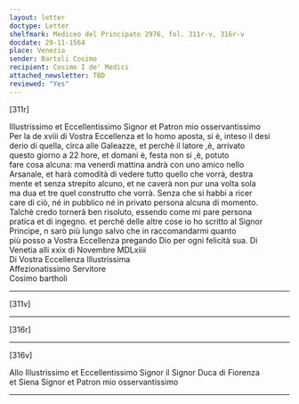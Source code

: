 ```yaml
---
layout: letter
doctype: Letter
shelfmark: Mediceo del Principato 2976, fol. 311r-v, 316r-v
docdate: 29-11-1564
place: Venezia
sender: Bartoli Cosimo
recipient: Cosimo I de' Medici
attached_newsletter: TBD
reviewed: "Yes"
---
```


[311r]  
  
  
Illustrissimo et Eccellentissimo Signor et Patron mio osservantissimo  
Per la de xviii di Vostra Eccellenza et lo homo aposta, si è, inteso il desi  
derio di quella, circa alle Galeazze, et perchè il latore ,è, arrivato  
questo giorno a 22 hore, et domani è, festa non si ,è, potuto  
fare cosa alcuna: ma venerdì mattina andrà con uno amico nello  
Arsanale, et harà comodità di vedere tutto quello che vorrà, destra  
mente et senza strepito alcuno, et ne caverà non pur una volta sola  
ma dua et tre quel construtto che vorrà. Senza che si habbi a ricer  
care di ciò, né in pubblico né in privato persona alcuna di momento.  
Talchè credo tornerà ben risoluto, essendo come mi pare persona  
pratica et di ingegno. et perchè delle altre cose io ho scritto al Signor  
Principe, n sarò più lungo salvo che in raccomandarmi quanto  
più posso a Vostra Eccellenza pregando Dio per ogni felicità sua. Di  
Venetia alli xxix di Novembre MDLxiiii  
Di Vostra Eccellenza Illustrissima  
Affezionatissimo Servitore  
Cosimo bartholi  
  
---  

[311v]  
  
  
  
---  

[316r]  
  
  
  
---  

[316v]  
  
  
Allo Illustrissimo et Eccellentissimo Signor il Signor Duca di Fiorenza  
et Siena Signor et Patron mio osservantissimo  
  
---  


